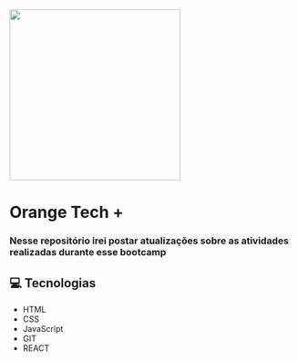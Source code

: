 <div class="img" align = center"><img width="300" src="https://hermes.digitalinnovation.one/tracks/59417914-c4ce-4bf8-b802-f1c1985a07fa.png"></div>
<h1>Orange Tech +</h1>

<h3>Nesse repositório irei postar atualizações sobre as atividades realizadas durante esse bootcamp<h3>
  
  ## 💻 Tecnologias
- HTML
- CSS
- JavaScript
- GIT
- REACT
  
  

